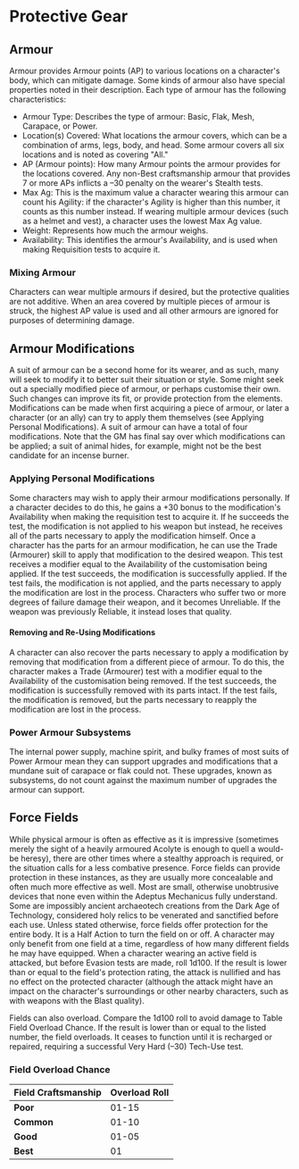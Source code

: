 # Protective Gear

## Armour

Armour provides Armour points (AP) to various locations on a character's body, which can mitigate damage. Some kinds of armour also have special properties noted in their description. Each type of armour has the following characteristics:

- Armour Type: Describes the type of armour: Basic, Flak, Mesh, Carapace, or Power.
- Location(s) Covered: What locations the armour covers, which can be a combination of arms, legs, body, and head. Some armour covers all six locations and is noted as covering "All."
- AP (Armour points): How many Armour points the armour provides for the locations covered. Any non-Best craftsmanship armour that provides 7 or more APs inflicts a –30 penalty on the wearer's Stealth tests.
- Max Ag: This is the maximum value a character wearing this armour can count his Agility: if the character's Agility is higher than this number, it counts as this number instead. If wearing multiple armour devices (such as a helmet and vest), a character uses the lowest Max Ag value.
- Weight: Represents how much the armour weighs.
- Availability: This identifies the armour's Availability, and is used when making Requisition tests to acquire it.

### Mixing Armour

Characters can wear multiple armours if desired, but the protective qualities are not additive. When an area covered by multiple pieces of armour is struck, the highest AP value is used and all other armours are ignored for purposes of determining damage.

## Armour Modifications

A suit of armour can be a second home for its wearer, and as such, many will seek to modify it to better suit their situation or style. Some might seek out a specially modified piece of armour, or perhaps customise their own. Such changes can improve its fit, or provide protection from the elements. Modifications can be made when first acquiring a piece of armour, or later a character (or an ally) can try to apply them themselves (see Applying Personal Modifications). A suit of armour can have a total of four modifications. Note that the GM has final say over which modifications can be applied; a suit of animal hides, for example, might not be the best candidate for an incense burner.

### Applying Personal Modifications

Some characters may wish to apply their armour modifications personally. If a character decides to do this, he gains a +30 bonus to the modification's Availability when making the requisition test to acquire it. If he succeeds the test, the modification is not applied to his weapon but instead, he receives all of the parts necessary to apply the modification himself. Once a character has the parts for an armour modification, he can use the Trade (Armourer) skill to apply that modification to the desired weapon. This test receives a modifier equal to the Availability of the customisation being applied. If the test succeeds, the modification is successfully applied. If the test fails, the modification is not applied, and the parts necessary to apply the modification are lost in the process. Characters who suffer two or more degrees of failure damage their weapon, and it becomes Unreliable. If the weapon was previously Reliable, it instead loses that quality.

#### Removing and Re-Using Modifications

A character can also recover the parts necessary to apply a modification by removing that modification from a different piece of armour. To do this, the character makes a Trade (Armourer) test with a modifier equal to the Availability of the customisation being removed. If the test succeeds, the modification is successfully removed with its parts intact. If the test fails, the modification is removed, but the parts necessary to reapply the modification are lost in the process.

### Power Armour Subsystems

The internal power supply, machine spirit, and bulky frames of most suits of Power Armour mean they can support upgrades and modifications that a mundane suit of carapace or flak could not. These upgrades, known as subsystems, do not count against the maximum number of upgrades the armour can support.

## Force Fields

While physical armour is often as effective as it is impressive (sometimes merely the sight of a heavily armoured Acolyte is enough to quell a would-be heresy), there are other times where a stealthy approach is required, or the situation calls for a less combative presence. Force fields can provide protection in these instances, as they are usually more concealable and often much more effective as well. Most are small, otherwise unobtrusive devices that none even within the Adeptus Mechanicus fully understand. Some are impossibly ancient archaeotech creations from the Dark Age of Technology, considered holy relics to be venerated and sanctified before each use. Unless stated otherwise, force fields offer protection for the entire body. It is a Half Action to turn the field on or off. A character may only benefit from one field at a time, regardless of how many different fields he may have equipped. When a character wearing an active field is attacked, but before Evasion tests are made, roll 1d100. If the result is lower than or equal to the field's protection rating, the attack is nullified and has no effect on the protected character (although the attack might have an impact on the character's surroundings or other nearby characters, such as with weapons with the Blast quality).

Fields can also overload. Compare the 1d100 roll to avoid damage to Table Field Overload Chance. If the result is lower than or equal to the listed number, the field overloads. It ceases to function until it is recharged or repaired, requiring a successful Very Hard (–30) Tech-Use test.

### Field Overload Chance

| Field Craftsmanship | Overload Roll |
|-------------------------|---------------|
| **Poor**                | 01-15         |
| **Common**              | 01-10         |
| **Good**                | 01-05         |
| **Best**                | 01            |
